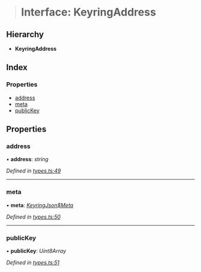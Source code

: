 > # Interface: KeyringAddress

## Hierarchy

* **KeyringAddress**

## Index

### Properties

* [address](_types_.keyringaddress.md#address)
* [meta](_types_.keyringaddress.md#meta)
* [publicKey](_types_.keyringaddress.md#publickey)

## Properties

###  address

• **address**: *string*

*Defined in [types.ts:49](https://github.com/polkadot-js/ui/blob/79397b6/packages/ui-keyring/src/types.ts#L49)*

___

###  meta

• **meta**: *[KeyringJson$Meta](_types_.keyringjson_meta.md)*

*Defined in [types.ts:50](https://github.com/polkadot-js/ui/blob/79397b6/packages/ui-keyring/src/types.ts#L50)*

___

###  publicKey

• **publicKey**: *Uint8Array*

*Defined in [types.ts:51](https://github.com/polkadot-js/ui/blob/79397b6/packages/ui-keyring/src/types.ts#L51)*